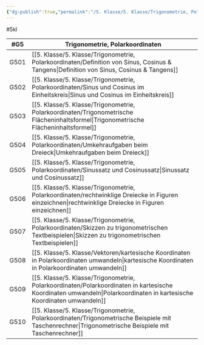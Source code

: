 ```yaml
---
{"dg-publish":true,"permalink":"/5. Klasse/5. Klasse/Trigonometrie, Polarkoordinaten/5. Klasse Trigonometrie, Polarkoordinaten/"}
---
```


#5kl 

| #G5  | Trigonometrie, Polarkoordinaten  |
|---|---|
|G501|[[5. Klasse/5. Klasse/Trigonometrie, Polarkoordinaten/Definition von Sinus, Cosinus & Tangens\|Definition von Sinus, Cosinus & Tangens]]|
|G502|[[5. Klasse/5. Klasse/Trigonometrie, Polarkoordinaten/Sinus und Cosinus im Einheitskreis\|Sinus und Cosinus im Einheitskreis]]|
|G503|[[5. Klasse/5. Klasse/Trigonometrie, Polarkoordinaten/Trigonometrische Flächeninhaltsformel\|Trigonometrische Flächeninhaltsformel]]|
|G504|[[5. Klasse/5. Klasse/Trigonometrie, Polarkoordinaten/Umkehraufgaben beim Dreieck\|Umkehraufgaben beim Dreieck]]|
|G505|[[5. Klasse/5. Klasse/Trigonometrie, Polarkoordinaten/Sinussatz und Cosinussatz\|Sinussatz und Cosinussatz]]|
|G506|[[5. Klasse/5. Klasse/Trigonometrie, Polarkoordinaten/rechtwinklige Dreiecke in Figuren einzeichnen\|rechtwinklige Dreiecke in Figuren einzeichnen]]|
|G507|[[5. Klasse/5. Klasse/Trigonometrie, Polarkoordinaten/Skizzen zu trigonometrischen Textbeispielen\|Skizzen zu trigonometrischen Textbeispielen]]|
|G508|[[5. Klasse/5. Klasse/Vektoren/kartesische Koordinaten in Polarkoordinaten umwandeln\|kartesische Koordinaten in Polarkoordinaten umwandeln]]|
|G509|[[5. Klasse/5. Klasse/Trigonometrie, Polarkoordinaten/Polarkoordinaten in kartesische Koordinaten umwandeln\|Polarkoordinaten in kartesische Koordinaten umwandeln]]|
|G510|[[5. Klasse/5. Klasse/Trigonometrie, Polarkoordinaten/Trigonometrische Beispiele mit Taschenrechner\|Trigonometrische Beispiele mit Taschenrechner]]|
